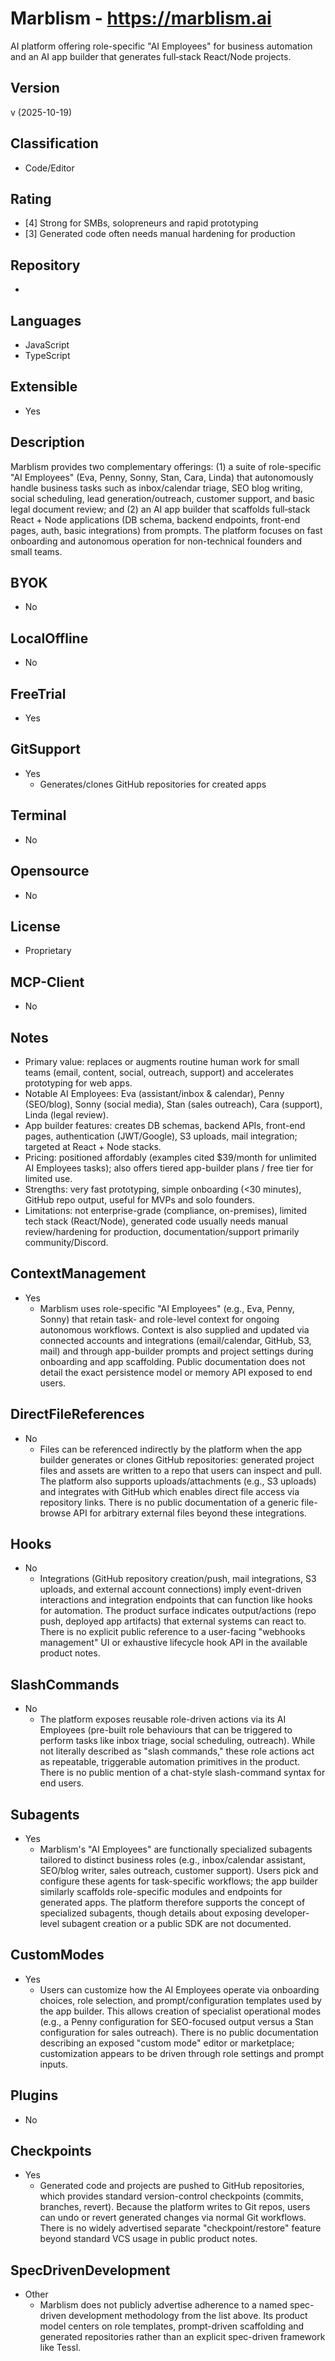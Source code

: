 # Marblism - https://marblism.ai
AI platform offering role-specific "AI Employees" for business automation and an AI app builder that generates full‑stack React/Node projects.

## Version
v (2025-10-19)

## Classification 
- Code/Editor

## Rating
- [4] Strong for SMBs, solopreneurs and rapid prototyping
- [3] Generated code often needs manual hardening for production
  
## Repository
- 

## Languages
- JavaScript
- TypeScript

## Extensible
- Yes

## Description
Marblism provides two complementary offerings: (1) a suite of role-specific "AI Employees" (Eva, Penny, Sonny, Stan, Cara, Linda) that autonomously handle business tasks such as inbox/calendar triage, SEO blog writing, social scheduling, lead generation/outreach, customer support, and basic legal document review; and (2) an AI app builder that scaffolds full‑stack React + Node applications (DB schema, backend endpoints, front-end pages, auth, basic integrations) from prompts. The platform focuses on fast onboarding and autonomous operation for non-technical founders and small teams.

## BYOK
- No

## LocalOffline
- No

## FreeTrial
- Yes

## GitSupport
- Yes
  - Generates/clones GitHub repositories for created apps

## Terminal
- No

## Opensource
- No

## License
- Proprietary

## MCP-Client
- No

## Notes
- Primary value: replaces or augments routine human work for small teams (email, content, social, outreach, support) and accelerates prototyping for web apps.
- Notable AI Employees: Eva (assistant/inbox & calendar), Penny (SEO/blog), Sonny (social media), Stan (sales outreach), Cara (support), Linda (legal review).
- App builder features: creates DB schemas, backend APIs, front-end pages, authentication (JWT/Google), S3 uploads, mail integration; targeted at React + Node stacks.
- Pricing: positioned affordably (examples cited $39/month for unlimited AI Employees tasks); also offers tiered app-builder plans / free tier for limited use.
- Strengths: very fast prototyping, simple onboarding (<30 minutes), GitHub repo output, useful for MVPs and solo founders.
- Limitations: not enterprise-grade (compliance, on-premises), limited tech stack (React/Node), generated code usually needs manual review/hardening for production, documentation/support primarily community/Discord.

## ContextManagement
- Yes
  - Marblism uses role-specific "AI Employees" (e.g., Eva, Penny, Sonny) that retain task- and role-level context for ongoing autonomous workflows. Context is also supplied and updated via connected accounts and integrations (email/calendar, GitHub, S3, mail) and through app-builder prompts and project settings during onboarding and app scaffolding. Public documentation does not detail the exact persistence model or memory API exposed to end users.

## DirectFileReferences
- No
  - Files can be referenced indirectly by the platform when the app builder generates or clones GitHub repositories: generated project files and assets are written to a repo that users can inspect and pull. The platform also supports uploads/attachments (e.g., S3 uploads) and integrates with GitHub which enables direct file access via repository links. There is no public documentation of a generic file-browse API for arbitrary external files beyond these integrations.

## Hooks
- No
  - Integrations (GitHub repository creation/push, mail integrations, S3 uploads, and external account connections) imply event-driven interactions and integration endpoints that can function like hooks for automation. The product surface indicates output/actions (repo push, deployed app artifacts) that external systems can react to. There is no explicit public reference to a user-facing "webhooks management" UI or exhaustive lifecycle hook API in the available product notes.

## SlashCommands
- No
  - The platform exposes reusable role-driven actions via its AI Employees (pre-built role behaviours that can be triggered to perform tasks like inbox triage, social scheduling, outreach). While not literally described as "slash commands," these role actions act as repeatable, triggerable automation primitives in the product. There is no public mention of a chat-style slash-command syntax for end users.

## Subagents
- Yes
  - Marblism's "AI Employees" are functionally specialized subagents tailored to distinct business roles (e.g., inbox/calendar assistant, SEO/blog writer, sales outreach, customer support). Users pick and configure these agents for task-specific workflows; the app builder similarly scaffolds role-specific modules and endpoints for generated apps. The platform therefore supports the concept of specialized subagents, though details about exposing developer-level subagent creation or a public SDK are not documented.


## CustomModes
- Yes
  - Users can customize how the AI Employees operate via onboarding choices, role selection, and prompt/configuration templates used by the app builder. This allows creation of specialist operational modes (e.g., a Penny configuration for SEO-focused output versus a Stan configuration for sales outreach). There is no public documentation describing an exposed "custom mode" editor or marketplace; customization appears to be driven through role settings and prompt inputs.

## Plugins
- No

## Checkpoints
- Yes
  - Generated code and projects are pushed to GitHub repositories, which provides standard version-control checkpoints (commits, branches, revert). Because the platform writes to Git repos, users can undo or revert generated changes via normal Git workflows. There is no widely advertised separate "checkpoint/restore" feature beyond standard VCS usage in public product notes.

## SpecDrivenDevelopment
- Other
  - Marblism does not publicly advertise adherence to a named spec-driven development methodology from the list above. Its product model centers on role templates, prompt-driven scaffolding and generated repositories rather than an explicit spec-driven framework like Tessl.
